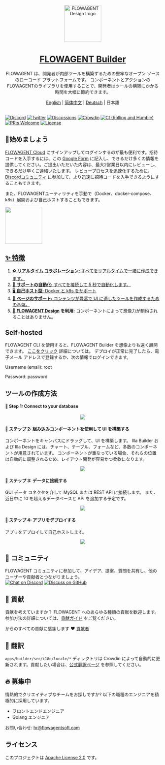
<div align="center">
  <a href="https://cloud.flowagent.khulnasoft.com?utm_source=github&utm_medium=readme&utm_campaign=github-readme">
    <img alt="FLOWAGENT Design Logo" width="120px" height="120px" src="https://github.com/khulnasoft-lab/.github/blob/main/assets/images/flowagent-logo.svg"/>
  </a>
</div>

<h1 align="center"><a href="https://cloud.flowagent.khulnasoft.com?utm_source=github&utm_medium=readme&utm_campaign=github-readme">FLOWAGENT Builder</a></h1>

<p align="center">FLOWAGENT は、開発者が内部ツールを構築するための堅牢なオープン ソースのローコード プラットフォームです。 コンポーネントとアクションのFLOWAGENTのライブラリを使用することで、開発者はツールの構築にかかる時間を大幅に節約できます。 </p>

<div align="center">
<a href="https://github.com/khulnasoft-lab/flowagent/blob/main/README.md">English</a> | <a href="https://github.com/khulnasoft-lab/flowagent/blob/main/README-CN.md">简体中文</a> | <a href="https://github.com/khulnasoft-lab/flowagent/blob/main/README-DE.md">Deutsch</a> | 日本語
</div>
<br>

[![Discord](https://img.shields.io/badge/chat-Discord-7289DA?logo=discord)](https://discord.gg/khulnasoft-lab)
[![Twitter](https://img.shields.io/badge/Twitter-1DA1F2?logo=x&logoColor=white)](https://twitter.com/khulnasoft-labHQ)
[![Discussions](https://img.shields.io/badge/discussions-GitHub-333333?logo=github)](https://github.com/orgs/khulnasoft-lab/discussions)
[![Crowdin](https://badges.crowdin.net/flowagent/localized.svg)](https://crowdin.com/project/flowagent)
[![CI (Rolling and Humble)](https://github.com/khulnasoft-lab/flowagent/actions/workflows/build-docker.yml/badge.svg?query=branch%3Amain)](https://github.com/khulnasoft-lab/flowagent/actions/workflows/build-docker.yml?query=branch%3Amain)
[![PR:s Welcome](https://img.shields.io/badge/PR:s-welcome-brightgreen.svg)](https://github.com/khulnasoft-lab/flowagent/pulls)
[![License](https://img.shields.io/badge/license-Apache%202-4EB1BA.svg?style=socialflat-square&)](https://www.apache.org/licenses/LICENSE-2.0.html)

## 🚀始めましょう
[FLOWAGENT Cloud](https://cloud.flowagent.khulnasoft.com?utm_source=github&utm_medium=readme&utm_campaign=github-readme) にサインアップしてログインするのが最も便利です。招待コードを入手するには、この [Google Form](https://forms.gle/XFRSUc3yFpzbCdcWA) に記入し、できるだけ多くの情報を提供してください。ご提出いただいた内容は、最大2営業日以内にレビューし、できるだけ早くご連絡いたします。
レビュープロセスを迅速化するために、[Discordコミュニティ](https://discord.gg/khulnasoft-lab) に参加して、より迅速に招待コードを入手できるようにすることもできます。

また、FLOWAGENTユーティリティを手動で（Docker、docker-compose、k8s）展開および自己ホストすることもできます。

<p>
  <a href="https://cloud.flowagent.khulnasoft.com?utm_source=github&utm_medium=readme&utm_campaign=github-readme"><img src="https://raw.githubusercontent.com/khulnasoft-lab/.github/main/assets/images/FLOWAGENT%20Cloud.png" height=120 />
</p>



## ✨ 特徴

1. ⚽ **リアルタイム コラボレーション:** すべてをリアルタイムで一緒に作成できます。
2. 🤖 **サポートの自動化:** すべてを接続して 5 秒で自動化します。
3. 🖥 **自己ホスト型:** Docker と k8s をサポート
4. 📝 **ページのサポート:** コンテンツが豊富で UI に適したツールを作成するための基盤。
5. 🎨 **[FLOWAGENT Design](https://github.com/khulnasoft-lab/flowagent-design) を利用:** コンポーネントによって想像力が制約されることはありません。
## Self-hosted
    
FLOWAGENT CLI を使用すると、FLOWAGENT Builder を想像よりも速く展開できます。 [ここをクリック](https://docs.flowagent.khulnasoft.com/self-hosted-deployment) 詳細については。
デプロイが正常に完了したら、電子メール アドレスで登録するか、次の情報でログインできます。
<p align="left">Username (email): root</p>
<p align="left">Password: password</p>

    
    
## ツールの作成方法

#### 🎯 Step 1: Connect to your database
<p align="center">
  <a href="https://cloud.flowagent.khulnasoft.com?utm_source=github&utm_medium=readme&utm_campaign=github-readme">
    <img src="https://github.com/khulnasoft-lab/.github/blob/main/assets/images/sql.jpeg">
  </a>
</p>

#### 🎨 ステップ 2: 組み込みコンポーネントを使用して UI を構築する
コンポーネントをキャンバスにドラッグして、UI を構築します。 Illa Builder および Illa Design には、チャート、テーブル、フォームなど、多数のコンポーネントが用意されています。 コンポーネントが重なっている場合、それらの位置は自動的に調整されるため、レイアウト開発が容易かつ柔軟になります。
    
<p align="center">
  <a href="https://cloud.flowagent.khulnasoft.com?utm_source=github&utm_medium=readme&utm_campaign=github-readme">
    <img src="https://github.com/khulnasoft-lab/.github/blob/main/assets/images/edit-ui-with-components.gif">
  </a>
</p>

#### 🔌 ステップ 3: データに接続する
GUI データ コネクタを介して MySQL または REST API に接続します。 また、近日中に 10 を超えるデータベースと API を追加する予定です。
<p align="center">
  <a href="https://cloud.flowagent.khulnasoft.com?utm_source=github&utm_medium=readme&utm_campaign=github-readme">
    <img src="https://github.com/khulnasoft-lab/.github/blob/main/assets/images/connect-your-data.gif">
  </a>
</p>

#### 🚀 ステップ 4: アプリをデプロイする
アプリをデプロイして自己ホストします。
<p align="center">
  <a href="https://cloud.flowagent.khulnasoft.com?utm_source=github&utm_medium=readme&utm_campaign=github-readme">
    <img src="https://github.com/khulnasoft-lab/.github/blob/main/assets/images/deploy.gif">
  </a>
</p>


## 💬 コミュニティ

FLOWAGENT コミュニティに参加して、アイデア、提案、質問を共有し、他のユーザーや貢献者とつながりましょう。
</br>[![Chat on Discord](https://img.shields.io/badge/chat-Discord-7289DA?logo=discord)](https://discord.gg/khulnasoft-lab)   [![Discuss on GitHub](https://img.shields.io/badge/discussions-GitHub-333333?logo=github)](https://github.com/orgs/khulnasoft-lab/discussions)   

## 🌱 貢献

貢献を考えていますか？ FLOWAGENT へのあらゆる種類の貢献を歓迎します。 参加方法の詳細については、[貢献ガイド](./CONTRIBUTING.md) をご覧ください。
<p>からのすべての貢献に感謝します ❤︎  <a href="https://github.com/khulnasoft-lab/flowagent/graphs/contributors">貢献者</a></p>

## 📢 翻訳

`apps/builder/src/i18n/locale/*` ディレクトリは Crowdin によって自動的に更新されます。貢献したい場合は、[公式翻訳ページ](https://crowdin.com/project/flowagent) を参照してください。

## 🔥 募集中

情熱的でクリエイティブなチームをお探しですか? 以下の職種のエンジニアを積極的に採用しています。

- フロントエンドエンジニア
- Golang エンジニア

お問い合わせ: hr@flowagentsoft.com

## ライセンス

このプロジェクトは [Apache License 2.0](./LICENSE) です。
